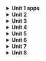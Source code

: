 <details>
  <summary><strong> Unit 1 apps </strong></summary>
  
  ### Birthday Card
  ![image](https://github.com/user-attachments/assets/9c29e207-3b6d-4fc4-9782-81fdbc1f79c7)

  ### Quadrant
  ![image](https://github.com/user-attachments/assets/7556efa3-bbc4-496a-97bf-93950f63adba)


  ### Compose Article
  ![image](https://github.com/user-attachments/assets/58a8e0df-8d44-4d0d-aa57-3ffdad2e1122)

  ### Task Manager
  ![image](https://github.com/user-attachments/assets/135a4a73-c3e3-48f8-915e-07b6d1c2f85c)

  ### Bussiness Card
  ![image](https://github.com/user-attachments/assets/dfe038ac-841f-4024-a124-c9ef4e75c043)

</details>
<details>
  <summary><strong> Unit 2 </strong></summary>
</details>

<details>
  <summary><strong> Unit 3 </strong></summary>
</details>

<details>
  <summary><strong> Unit 4 </strong></summary>
</details>

<details>
  <summary><strong> Unit 5 </strong></summary>
</details>

<details>
  <summary><strong> Unit 6 </strong></summary>
</details>

<details>
  <summary><strong> Unit 7 </strong></summary>
</details>

<details>
  <summary><strong> Unit 8 </strong></summary>
</details>

